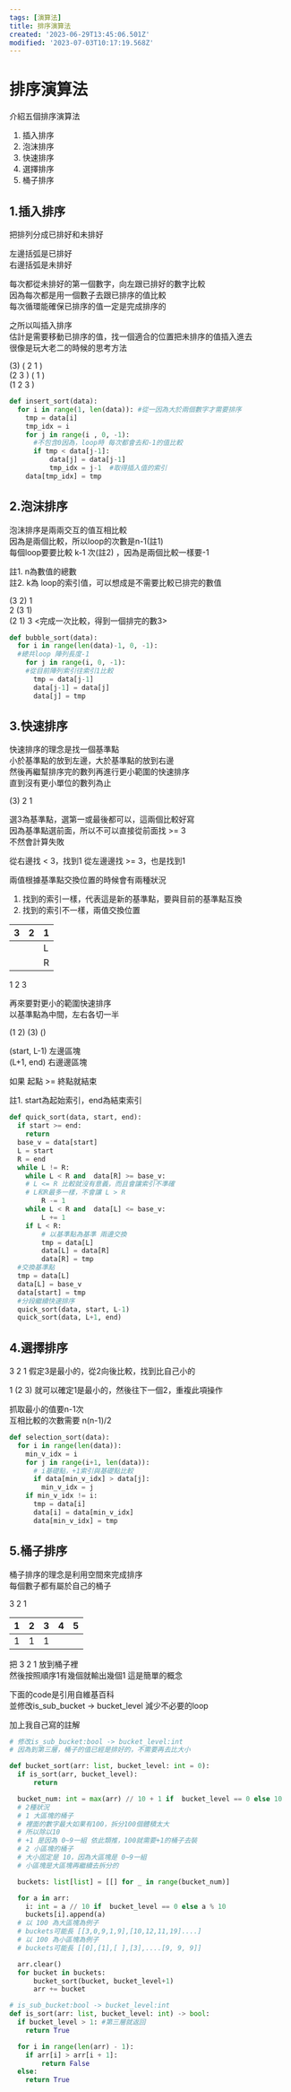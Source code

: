 ```yaml
---
tags: [演算法]
title: 排序演算法
created: '2023-06-29T13:45:06.501Z'
modified: '2023-07-03T10:17:19.568Z'
---
```


# 排序演算法

介紹五個排序演算法

1. 插入排序
2. 泡沫排序
3. 快速排序
4. 選擇排序
5. 桶子排序

## 1.插入排序

把排列分成已排好和未排好  

左邊括弧是已排好  
右邊括弧是未排好  

每次都從未排好的第一個數字，向左跟已排好的數字比較  
因為每次都是用一個數子去跟已排序的值比較  
每次循環能確保已排序的值一定是完成排序的

之所以叫插入排序  
估計是需要移動已排序的值，找一個適合的位置把未排序的值插入進去  
很像是玩大老二的時候的思考方法

(3) ( 2 1 )  
(2 3 ) ( 1 )  
(1   2   3 )

```python
def insert_sort(data):
  for i in range(1, len(data)): #從一因為大於兩個數字才需要排序
    tmp = data[i]
    tmp_idx = i
    for j in range(i , 0, -1):
      #不包含0因為，loop時 每次都會去和-1的值比較
      if tmp < data[j-1]:
          data[j] = data[j-1]
          tmp_idx = j-1  #取得插入值的索引
    data[tmp_idx] = tmp
```

## 2.泡沫排序


泡沫排序是兩兩交互的值互相比較  
因為是兩個比較，所以loop的次數是n-1(註1)  
每個loop要要比較 k-1 次(註2) ，因為是兩個比較一樣要-1

註1. n為數值的總數  
註2. k為 loop的索引值，可以想成是不需要比較已排完的數值

(3 2)   1  
2 (3    1)  
(2  1)  3   <完成一次比較，得到一個排完的數3>

```python
def bubble_sort(data):
  for i in range(len(data)-1, 0, -1):
  #總共loop 陣列長度-1
    for j in range(i, 0, -1):
    #從目前陣列索引往索引1比較
      tmp = data[j-1]
      data[j-1] = data[j]
      data[j] = tmp

```

## 3.快速排序

快速排序的理念是找一個基準點  
小於基準點的放到左邊，大於基準點的放到右邊  
然後再繼幫排序完的數列再進行更小範圍的快速排序  
直到沒有更小單位的數列為止

(3) 2 1   

選3為基準點，選第一或最後都可以，這兩個比較好寫  
因為基準點選前面，所以不可以直接從前面找 >= 3  
不然會計算失敗
 
從右邊找 < 3，找到1
從左邊邊找 >= 3，也是找到1

兩值根據基準點交換位置的時候會有兩種狀況
1. 找到的索引一樣，代表這是新的基準點，要與目前的基準點互換
2. 找到的索引不一樣，兩值交換位置

| 3 | 2 | 1 |
| --- | --- | --- | 
|  | | L |
|  |  | R |

1 2 3

再來要對更小的範圍快速排序  
以基準點為中間，左右各切一半  

(1 2) (3) ()

(start, L-1) 左邊區塊  
(L+1, end) 右邊邊區塊  

如果 起點 >= 終點就結束

註1. start為起始索引，end為結束索引

```python
def quick_sort(data, start, end):
  if start >= end:
    return
  base_v = data[start]
  L = start
  R = end
  while L != R:
    while L < R and  data[R] >= base_v: 
    # L <= R 比較就沒有意義，而且會讓索引不準確
    # L和R最多一樣，不會讓 L > R
        R -= 1
    while L < R and  data[L] <= base_v:
        L += 1
    if L < R:
        # 以基準點為基準 兩邊交換
        tmp = data[L]
        data[L] = data[R]
        data[R] = tmp
  #交換基準點
  tmp = data[L]
  data[L] = base_v
  data[start] = tmp
  #分段繼續快速排序
  quick_sort(data, start, L-1)
  quick_sort(data, L+1, end)

```

## 4.選擇排序
3 2 1
假定3是最小的，從2向後比較，找到比自己小的

1 (2 3)
就可以確定1是最小的，然後往下一個2，重複此項操作  

抓取最小的值要n-1次  
互相比較的次數需要 n(n-1)/2


```python
def selection_sort(data):
  for i in range(len(data)):
    min_v_idx = i
    for j in range(i+1, len(data)):
      # i基礎點，+1索引與基礎點比較
      if data[min_v_idx] > data[j]:
        min_v_idx = j
    if min_v_idx != i:
      tmp = data[i]
      data[i] = data[min_v_idx]
      data[min_v_idx] = tmp

```

## 5.桶子排序

桶子排序的理念是利用空間來完成排序  
每個數子都有屬於自己的桶子

3 2 1

| 1 | 2 | 3 | 4 | 5 |
| --- | --- | --- | --- | --- | 
| 1 | 1 | 1 | |  |

把 3  2  1 放到桶子裡  
然後按照順序1有幾個就輸出幾個1
這是簡單的概念

下面的code是引用自維基百科  
並修改is_sub_bucket -> bucket_level
減少不必要的loop

加上我自己寫的註解

```python
# 修改is_sub_bucket:bool -> bucket_level:int
# 因為到第三層，桶子的值已經是排好的，不需要再去比大小

def bucket_sort(arr: list, bucket_level: int = 0):
  if is_sort(arr, bucket_level):
      return

  bucket_num: int = max(arr) // 10 + 1 if  bucket_level == 0 else 10
  # 2種狀況
  # 1 大區塊的桶子
  # 裡面的數字最大如果有100，拆分100個體積太大
  # 所以除以10
  # +1 是因為 0~9一組 依此類推，100就需要+1的桶子去裝
  # 2 小區塊的桶子
  # 大小固定是 10，因為大區塊是 0~9一組
  # 小區塊是大區塊再繼續去拆分的

  buckets: list[list] = [[] for _ in range(bucket_num)]

  for a in arr:
    i: int = a // 10 if  bucket_level == 0 else a % 10
    buckets[i].append(a)
  # 以 100 為大區塊為例子
  # buckets可能長 [[3,0,9,1,9],[10,12,11,19]....]
  # 以 100 為小區塊為例子
  # buckets可能長 [[0],[1],[ ],[3],....[9, 9, 9]]

  arr.clear()
  for bucket in buckets:
      bucket_sort(bucket, bucket_level+1)
      arr += bucket

# is_sub_bucket:bool -> bucket_level:int
def is_sort(arr: list, bucket_level: int) -> bool:
  if bucket_level > 1: #第三層就返回
    return True

  for i in range(len(arr) - 1):
    if arr[i] > arr[i + 1]:
        return False
  else:
    return True
```

